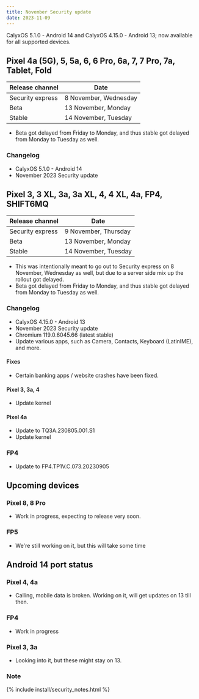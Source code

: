 ```yaml
---
title: November Security update
date: 2023-11-09
---
```


CalyxOS 5.1.0 - Android 14 and CalyxOS 4.15.0 - Android 13; now available for all supported devices.

## Pixel 4a (5G), 5, 5a, 6, 6 Pro, 6a, 7, 7 Pro, 7a, Tablet, Fold

| Release channel  | Date   |
| ---------------- | ------ |
| Security express | 8 November, Wednesday |
| Beta | 13 November, Monday |
| Stable | 14 November, Tuesday |

* Beta got delayed from Friday to Monday, and thus stable got delayed from Monday to Tuesday as well.

### Changelog
* CalyxOS 5.1.0 - Android 14
* November 2023 Security update

## Pixel 3, 3 XL, 3a, 3a XL, 4, 4 XL, 4a, FP4, SHIFT6MQ

| Release channel  | Date   |
| ---------------- | ------ |
| Security express | 9 November, Thursday |
| Beta | 13 November, Monday |
| Stable | 14 November, Tuesday |

* This was intentionally meant to go out to Security express on 8 November, Wednesday as well, but due to a server side mix up the rollout got delayed.
* Beta got delayed from Friday to Monday, and thus stable got delayed from Monday to Tuesday as well.

### Changelog
* CalyxOS 4.15.0 - Android 13
* November 2023 Security update
* Chromium 119.0.6045.66 (latest stable)
* Update various apps, such as Camera, Contacts, Keyboard (LatinIME), and more.

#### Fixes
* Certain banking apps / website crashes have been fixed.

#### Pixel 3, 3a, 4
* Update kernel

#### Pixel 4a
* Update to TQ3A.230805.001.S1
* Update kernel

### FP4
* Update to FP4.TP1V.C.073.20230905

## Upcoming devices
### Pixel 8, 8 Pro
* Work in progress, expecting to release very soon.

### FP5
* We're still working on it, but this will take some time

## Android 14 port status
### Pixel 4, 4a
* Calling, mobile data is broken. Working on it, will get updates on 13 till then.

### FP4
* Work in progress

### Pixel 3, 3a
* Looking into it, but these might stay on 13.

### Note

{% include install/security_notes.html %}
